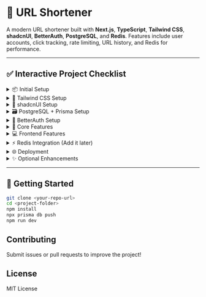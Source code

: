 # 🔗 URL Shortener

A modern URL shortener built with **Next.js**, **TypeScript**, **Tailwind CSS**, **shadcnUI**, **BetterAuth**, **PostgreSQL**, and **Redis**. Features include user accounts, click tracking, rate limiting, URL history, and Redis for performance.

---

## ✅ Interactive Project Checklist

<details>
<summary>📦 Initial Setup</summary>

- [x] **Create Next.js Project**
- [x] **Install Dependencies** (Tailwind CSS, shadcnUI, Prisma, BetterAuth, etc.)
- [x] **Set Up Git Repository**

</details>

<details>
<summary>🎨 Tailwind CSS Setup</summary>

- [x] **Initialize Tailwind CSS**
- [x] **Test Tailwind Styling**

</details>

<details>
<summary>🧩 shadcnUI Setup</summary>

- [x] **Initialize shadcnUI**
- [x] **Install UI Components** (button, input, table)
- [x] **Test shadcnUI Components**

</details>

<details>
<summary>🗃️ PostgreSQL + Prisma Setup</summary>

- [x] **Set Up PostgreSQL** (Local/Supabase/Neon)
- [x] **Initialize Prisma**
- [x] **Define Prisma Schema** (`User`, `Url`)
- [x] **Run Prisma Migrations**
- [x] **Generate Prisma Client**

</details>

<details>
<summary>🔐 BetterAuth Setup</summary>

- [x] **Initialize BetterAuth with Prisma Adapter**
- [ ] **Create Auth API Routes** (`signup`, `login`)
- [ ] **Test Authentication**

</details>

<details>
<summary>🚀 Core Features</summary>

- [ ] **Short URL Creation API**
- [ ] **Redirection with Click Tracking**
- [ ] **Rate Limiting with Middleware**
- [ ] **User URL History API**

</details>

<details>
<summary>💻 Frontend Features</summary>

- [ ] **Signup/Login Pages (shadcnUI)**
- [ ] **URL Shortener Form (Homepage)**
- [ ] **History Dashboard with Table**
- [ ] **Full Frontend Testing**

</details>

<details>
<summary>⚡ Redis Integration (Add it later)</summary>

- [ ] **Install Redis Client**
- [ ] **Set Up Redis (Docker/Upstash)**
- [ ] **Prisma Schema Update (Remove RateLimit model)**
- [ ] **Use Redis for Rate Limiting**
- [ ] **Cache Short URLs in Redis**
- [ ] **[Optional] Redis Click Tracking**
- [ ] **Test Redis Integration**

</details>

<details>
<summary>🌐 Deployment</summary>

- [ ] **Prepare `.env.production`**
- [ ] **Deploy to Vercel**
- [ ] **Production Testing**

</details>

<details>
<summary>✨ Optional Enhancements</summary>

- [ ] **URL Validation**
- [ ] **Custom Short Codes**
- [ ] **URL Expiration**
- [ ] **Click Analytics Chart**

</details>

---

## 🚀 Getting Started

```bash
git clone <your-repo-url>
cd <project-folder>
npm install
npx prisma db push
npm run dev
```

## Contributing
Submit issues or pull requests to improve the project!

## License
MIT License